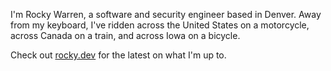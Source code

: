 I'm Rocky Warren, a software and security engineer based in Denver. Away from my keyboard, I've ridden across the United States on a motorcycle, across Canada on a train, and across Iowa on a bicycle.

Check out [rocky.dev](https://www.rocky.dev) for the latest on what I'm up to.
